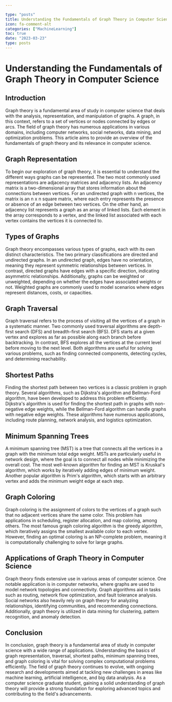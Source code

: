 ```yaml
---

type: "posts"
title: Understanding the Fundamentals of Graph Theory in Computer Science
icon: fa-comment-alt
categories: ["MachineLearning"]
toc: true
date: "2023-03-23"
type: posts
---
```





# Understanding the Fundamentals of Graph Theory in Computer Science

## Introduction

Graph theory is a fundamental area of study in computer science that deals with the analysis, representation, and manipulation of graphs. A graph, in this context, refers to a set of vertices or nodes connected by edges or arcs. The field of graph theory has numerous applications in various domains, including computer networks, social networks, data mining, and optimization problems. This article aims to provide an overview of the fundamentals of graph theory and its relevance in computer science.

## Graph Representation

To begin our exploration of graph theory, it is essential to understand the different ways graphs can be represented. The two most commonly used representations are adjacency matrices and adjacency lists. An adjacency matrix is a two-dimensional array that stores information about the connections between vertices. For an undirected graph with n vertices, the matrix is an n x n square matrix, where each entry represents the presence or absence of an edge between two vertices. On the other hand, an adjacency list represents a graph as an array of linked lists. Each element in the array corresponds to a vertex, and the linked list associated with each vertex contains the vertices it is connected to.

## Types of Graphs

Graph theory encompasses various types of graphs, each with its own distinct characteristics. The two primary classifications are directed and undirected graphs. In an undirected graph, edges have no orientation, meaning they represent symmetric relationships between vertices. In contrast, directed graphs have edges with a specific direction, indicating asymmetric relationships. Additionally, graphs can be weighted or unweighted, depending on whether the edges have associated weights or not. Weighted graphs are commonly used to model scenarios where edges represent distances, costs, or capacities.

## Graph Traversal

Graph traversal refers to the process of visiting all the vertices of a graph in a systematic manner. Two commonly used traversal algorithms are depth-first search (DFS) and breadth-first search (BFS). DFS starts at a given vertex and explores as far as possible along each branch before backtracking. In contrast, BFS explores all the vertices at the current level before moving to the next level. Both algorithms are useful for solving various problems, such as finding connected components, detecting cycles, and determining reachability.

## Shortest Paths

Finding the shortest path between two vertices is a classic problem in graph theory. Several algorithms, such as Dijkstra's algorithm and Bellman-Ford algorithm, have been developed to address this problem efficiently. Dijkstra's algorithm is used for finding the shortest path in graphs with non-negative edge weights, while the Bellman-Ford algorithm can handle graphs with negative edge weights. These algorithms have numerous applications, including route planning, network analysis, and logistics optimization.

## Minimum Spanning Trees

A minimum spanning tree (MST) is a tree that connects all the vertices in a graph with the minimum total edge weight. MSTs are particularly useful in network design, where the goal is to connect all nodes while minimizing the overall cost. The most well-known algorithm for finding an MST is Kruskal's algorithm, which works by iteratively adding edges of minimum weight. Another popular algorithm is Prim's algorithm, which starts with an arbitrary vertex and adds the minimum weight edge at each step.

## Graph Coloring

Graph coloring is the assignment of colors to the vertices of a graph such that no adjacent vertices share the same color. This problem has applications in scheduling, register allocation, and map coloring, among others. The most famous graph coloring algorithm is the greedy algorithm, which iteratively assigns the smallest available color to each vertex. However, finding an optimal coloring is an NP-complete problem, meaning it is computationally challenging to solve for large graphs.

## Applications of Graph Theory in Computer Science

Graph theory finds extensive use in various areas of computer science. One notable application is in computer networks, where graphs are used to model network topologies and connectivity. Graph algorithms aid in tasks such as routing, network flow optimization, and fault tolerance analysis. Social networks also heavily rely on graph theory for analyzing relationships, identifying communities, and recommending connections. Additionally, graph theory is utilized in data mining for clustering, pattern recognition, and anomaly detection.

## Conclusion

In conclusion, graph theory is a fundamental area of study in computer science with a wide range of applications. Understanding the basics of graph representation, traversal, shortest paths, minimum spanning trees, and graph coloring is vital for solving complex computational problems efficiently. The field of graph theory continues to evolve, with ongoing research and developments aimed at tackling new challenges in areas like machine learning, artificial intelligence, and big data analysis. As a computer science graduate student, gaining a solid understanding of graph theory will provide a strong foundation for exploring advanced topics and contributing to the field's advancements.